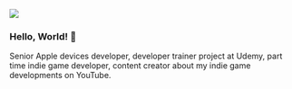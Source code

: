 <p><img src="https://pbs.twimg.com/profile_banners/1735332356255330304/1715708458/1500x500"></p>

### Hello, World! 👋

Senior Apple devices developer, developer trainer project at Udemy, part time indie game developer, content creator about my indie game developments on YouTube.
